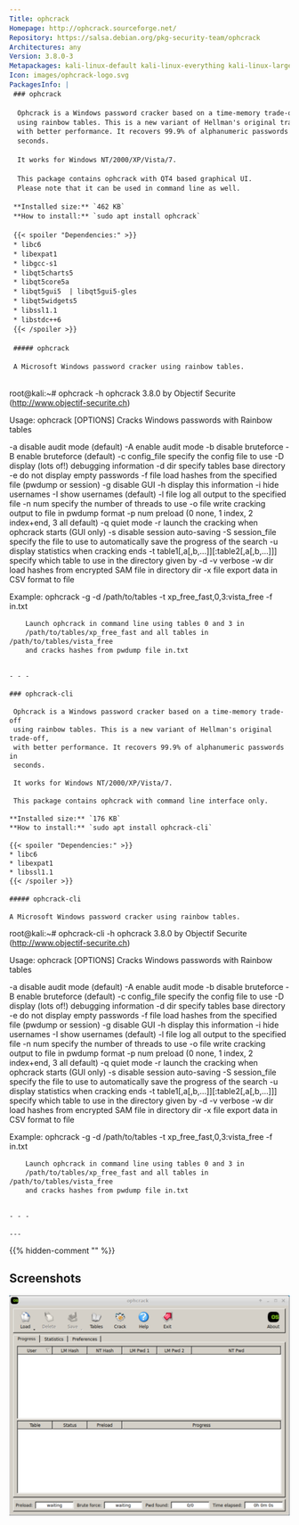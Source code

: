 ```yaml
---
Title: ophcrack
Homepage: http://ophcrack.sourceforge.net/
Repository: https://salsa.debian.org/pkg-security-team/ophcrack
Architectures: any
Version: 3.8.0-3
Metapackages: kali-linux-default kali-linux-everything kali-linux-large kali-tools-passwords 
Icon: images/ophcrack-logo.svg
PackagesInfo: |
 ### ophcrack
 
  Ophcrack is a Windows password cracker based on a time-memory trade-off
  using rainbow tables. This is a new variant of Hellman's original trade-off,
  with better performance. It recovers 99.9% of alphanumeric passwords in
  seconds.
   
  It works for Windows NT/2000/XP/Vista/7.
   
  This package contains ophcrack with QT4 based graphical UI.
  Please note that it can be used in command line as well.
 
 **Installed size:** `462 KB`  
 **How to install:** `sudo apt install ophcrack`  
 
 {{< spoiler "Dependencies:" >}}
 * libc6 
 * libexpat1 
 * libgcc-s1 
 * libqt5charts5 
 * libqt5core5a 
 * libqt5gui5  | libqt5gui5-gles 
 * libqt5widgets5 
 * libssl1.1 
 * libstdc++6 
 {{< /spoiler >}}
 
 ##### ophcrack
 
 A Microsoft Windows password cracker using rainbow tables.
 
 ```
 root@kali:~# ophcrack -h
 ophcrack 3.8.0 by Objectif Securite (http://www.objectif-securite.ch)
 
 Usage: ophcrack [OPTIONS]
 Cracks Windows passwords with Rainbow tables
 
   -a              disable audit mode (default)
   -A              enable audit mode
   -b              disable bruteforce
   -B              enable bruteforce (default)
   -c config_file  specify the config file to use
   -D              display (lots of!) debugging information
   -d dir          specify tables base directory
   -e              do not display empty passwords
   -f file         load hashes from the specified file (pwdump or session)
   -g              disable GUI
   -h              display this information
   -i              hide usernames
   -I              show usernames (default)
   -l file         log all output to the specified file
   -n num          specify the number of threads to use
   -o file         write cracking output to file in pwdump format
   -p num          preload (0 none, 1 index, 2 index+end, 3 all default)
   -q              quiet mode
   -r              launch the cracking when ophcrack starts (GUI only)
   -s              disable session auto-saving
   -S session_file specify the file to use to automatically save the progress of the search
   -u              display statistics when cracking ends
   -t table1[,a[,b,...]][:table2[,a[,b,...]]]
                   specify which table to use in the directory given by -d
   -v              verbose
   -w dir          load hashes from encrypted SAM file in directory dir
   -x file         export data in CSV format to file
 
 
 Example:	ophcrack -g -d /path/to/tables -t xp_free_fast,0,3:vista_free -f in.txt
 
 		Launch ophcrack in command line using tables 0 and 3 in
 		/path/to/tables/xp_free_fast and all tables in /path/to/tables/vista_free
 		and cracks hashes from pwdump file in.txt
 
 ```
 
 - - -
 
 ### ophcrack-cli
 
  Ophcrack is a Windows password cracker based on a time-memory trade-off
  using rainbow tables. This is a new variant of Hellman's original trade-off,
  with better performance. It recovers 99.9% of alphanumeric passwords in
  seconds.
   
  It works for Windows NT/2000/XP/Vista/7.
   
  This package contains ophcrack with command line interface only.
 
 **Installed size:** `176 KB`  
 **How to install:** `sudo apt install ophcrack-cli`  
 
 {{< spoiler "Dependencies:" >}}
 * libc6 
 * libexpat1 
 * libssl1.1 
 {{< /spoiler >}}
 
 ##### ophcrack-cli
 
 A Microsoft Windows password cracker using rainbow tables.
 
 ```
 root@kali:~# ophcrack-cli -h
 ophcrack 3.8.0 by Objectif Securite (http://www.objectif-securite.ch)
 
 Usage: ophcrack [OPTIONS]
 Cracks Windows passwords with Rainbow tables
 
   -a              disable audit mode (default)
   -A              enable audit mode
   -b              disable bruteforce
   -B              enable bruteforce (default)
   -c config_file  specify the config file to use
   -D              display (lots of!) debugging information
   -d dir          specify tables base directory
   -e              do not display empty passwords
   -f file         load hashes from the specified file (pwdump or session)
   -g              disable GUI
   -h              display this information
   -i              hide usernames
   -I              show usernames (default)
   -l file         log all output to the specified file
   -n num          specify the number of threads to use
   -o file         write cracking output to file in pwdump format
   -p num          preload (0 none, 1 index, 2 index+end, 3 all default)
   -q              quiet mode
   -r              launch the cracking when ophcrack starts (GUI only)
   -s              disable session auto-saving
   -S session_file specify the file to use to automatically save the progress of the search
   -u              display statistics when cracking ends
   -t table1[,a[,b,...]][:table2[,a[,b,...]]]
                   specify which table to use in the directory given by -d
   -v              verbose
   -w dir          load hashes from encrypted SAM file in directory dir
   -x file         export data in CSV format to file
 
 
 Example:	ophcrack -g -d /path/to/tables -t xp_free_fast,0,3:vista_free -f in.txt
 
 		Launch ophcrack in command line using tables 0 and 3 in
 		/path/to/tables/xp_free_fast and all tables in /path/to/tables/vista_free
 		and cracks hashes from pwdump file in.txt
 
 ```
 
 - - -
 
---
```

{{% hidden-comment "<!--Do not edit anything above this line-->" %}}

## Screenshots

![ophcrack](images/ophcrack.png)
